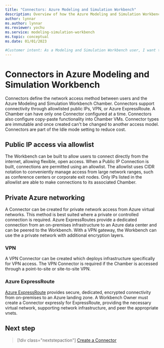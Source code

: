 ```yaml
---
title: "Connectors: Azure Modeling and Simulation Workbench"
description: Overview of how the Azure Modeling and Simulation Workbench implements connectors.
author: lynnar
ms.author: lynnar
ms.reviewer: yochu
ms.service: modeling-simulation-workbench
ms.topic: conceptual
ms.date: 01/01/2023

#Customer intent: As a Modeling and Simulation Workbench user, I want to understand the Connector component.
---
```

# Connectors in Azure Modeling and Simulation Workbench

Connectors define the network access method between users and the Azure Modeling and Simulation Workbench Chamber. Connectors support connectivity through allowlisted public IPs, VPN, or Azure ExpressRoute. A Chamber can have only one Connector configured at a time. Connectors also configure copy-paste functionality into Chamber VMs. Connector types are immutable and once created can't be changed to another access model. Connectors are part of the Idle mode setting to reduce cost.

## Public IP access via allowlist

The Workbench can be built to allow users to connect directly from the internet, allowing flexible, open access. When a Public IP Connection is built, connections are permitted using an allowlist. The allowlist uses CIDR notation to conveniently manage access from large network ranges, such as conference centers or corporate exit nodes. Only IPs listed in the allowlist are able to make connections to its associated Chamber.

## Private Azure networking

A Connector can be created for private network access from Azure virtual networks. This method is best suited where a private or controlled connection is required. Azure ExpressRoutes provide a dedicated connection from an on-premises infrastructure to an Azure data center and can be peered to the Workbench. With a VPN gateway, the Workbench can use the a private network with additional encryption layers.

### VPN

A VPN Connector can be created which deploys infrastructure specifically for VPN access. The VPN Connector is required if the Chamber is accessed through a point-to-site or site-to-site VPN.

### Azure ExpressRoute

[Azure ExpressRoute](/azure/expressroute/expressroute-introduction) provides secure, dedicated, encrypted connectivity from on-premises to an Azure landing zone. A Workbench Owner must create a Connector expressly for ExpressRoute, providing the necessary virtual network, supporting network infrastructure, and peer the appropriate vnets.

## Next step

> [!div class="nextstepaction"]
> [Create a Connector](./how-to-guide-set-up-networking.md)
